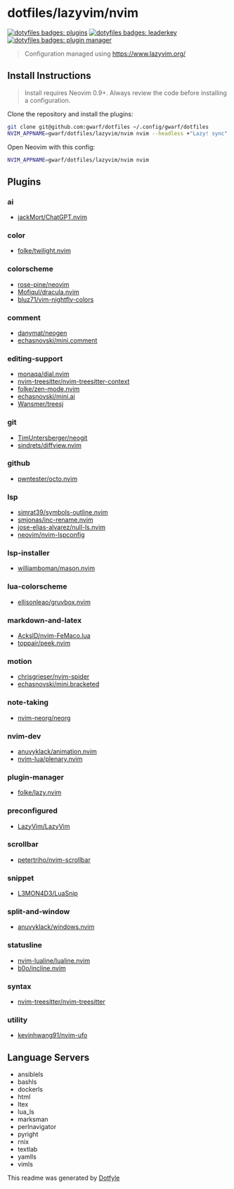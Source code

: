 # dotfiles/lazyvim/nvim

<a href="https://dotfyle.com/gwarf/dotfiles-home-privatedotconfig-nvim"><img src="https://dotfyle.com/gwarf/dotfiles-home-privatedotconfig-nvim/badges/plugins?style=flat" alt="dotyfiles badges: plugins" /></a>
<a href="https://dotfyle.com/gwarf/dotfiles-home-privatedotconfig-nvim"><img src="https://dotfyle.com/gwarf/dotfiles-home-privatedotconfig-nvim/badges/leaderkey?style=flat" alt="dotyfiles badges: leaderkey" /></a>
<a href="https://dotfyle.com/gwarf/dotfiles-home-privatedotconfig-nvim"><img src="https://dotfyle.com/gwarf/dotfiles-home-privatedotconfig-nvim/badges/plugin-manager?style=flat" alt="dotyfiles badges: plugin manager" /></a>

> Configuration managed using https://www.lazyvim.org/

## Install Instructions

> Install requires Neovim 0.9+. Always review the code before installing a configuration.

Clone the repository and install the plugins:

```sh
git clone git@github.com:gwarf/dotfiles ~/.config/gwarf/dotfiles
NVIM_APPNAME=gwarf/dotfiles/lazyvim/nvim nvim --headless +"Lazy! sync" +qa
```

Open Neovim with this config:

```sh
NVIM_APPNAME=gwarf/dotfiles/lazyvim/nvim nvim
```

## Plugins

### ai

- [jackMort/ChatGPT.nvim](https://dotfyle.com/plugins/jackMort/ChatGPT.nvim)

### color

- [folke/twilight.nvim](https://dotfyle.com/plugins/folke/twilight.nvim)

### colorscheme

- [rose-pine/neovim](https://dotfyle.com/plugins/rose-pine/neovim)
- [Mofiqul/dracula.nvim](https://dotfyle.com/plugins/Mofiqul/dracula.nvim)
- [bluz71/vim-nightfly-colors](https://dotfyle.com/plugins/bluz71/vim-nightfly-colors)

### comment

- [danymat/neogen](https://dotfyle.com/plugins/danymat/neogen)
- [echasnovski/mini.comment](https://dotfyle.com/plugins/echasnovski/mini.comment)

### editing-support

- [monaqa/dial.nvim](https://dotfyle.com/plugins/monaqa/dial.nvim)
- [nvim-treesitter/nvim-treesitter-context](https://dotfyle.com/plugins/nvim-treesitter/nvim-treesitter-context)
- [folke/zen-mode.nvim](https://dotfyle.com/plugins/folke/zen-mode.nvim)
- [echasnovski/mini.ai](https://dotfyle.com/plugins/echasnovski/mini.ai)
- [Wansmer/treesj](https://dotfyle.com/plugins/Wansmer/treesj)

### git

- [TimUntersberger/neogit](https://dotfyle.com/plugins/TimUntersberger/neogit)
- [sindrets/diffview.nvim](https://dotfyle.com/plugins/sindrets/diffview.nvim)

### github

- [pwntester/octo.nvim](https://dotfyle.com/plugins/pwntester/octo.nvim)

### lsp

- [simrat39/symbols-outline.nvim](https://dotfyle.com/plugins/simrat39/symbols-outline.nvim)
- [smjonas/inc-rename.nvim](https://dotfyle.com/plugins/smjonas/inc-rename.nvim)
- [jose-elias-alvarez/null-ls.nvim](https://dotfyle.com/plugins/jose-elias-alvarez/null-ls.nvim)
- [neovim/nvim-lspconfig](https://dotfyle.com/plugins/neovim/nvim-lspconfig)

### lsp-installer

- [williamboman/mason.nvim](https://dotfyle.com/plugins/williamboman/mason.nvim)

### lua-colorscheme

- [ellisonleao/gruvbox.nvim](https://dotfyle.com/plugins/ellisonleao/gruvbox.nvim)

### markdown-and-latex

- [AckslD/nvim-FeMaco.lua](https://dotfyle.com/plugins/AckslD/nvim-FeMaco.lua)
- [toppair/peek.nvim](https://dotfyle.com/plugins/toppair/peek.nvim)

### motion

- [chrisgrieser/nvim-spider](https://dotfyle.com/plugins/chrisgrieser/nvim-spider)
- [echasnovski/mini.bracketed](https://dotfyle.com/plugins/echasnovski/mini.bracketed)

### note-taking

- [nvim-neorg/neorg](https://dotfyle.com/plugins/nvim-neorg/neorg)

### nvim-dev

- [anuvyklack/animation.nvim](https://dotfyle.com/plugins/anuvyklack/animation.nvim)
- [nvim-lua/plenary.nvim](https://dotfyle.com/plugins/nvim-lua/plenary.nvim)

### plugin-manager

- [folke/lazy.nvim](https://dotfyle.com/plugins/folke/lazy.nvim)

### preconfigured

- [LazyVim/LazyVim](https://dotfyle.com/plugins/LazyVim/LazyVim)

### scrollbar

- [petertriho/nvim-scrollbar](https://dotfyle.com/plugins/petertriho/nvim-scrollbar)

### snippet

- [L3MON4D3/LuaSnip](https://dotfyle.com/plugins/L3MON4D3/LuaSnip)

### split-and-window

- [anuvyklack/windows.nvim](https://dotfyle.com/plugins/anuvyklack/windows.nvim)

### statusline

- [nvim-lualine/lualine.nvim](https://dotfyle.com/plugins/nvim-lualine/lualine.nvim)
- [b0o/incline.nvim](https://dotfyle.com/plugins/b0o/incline.nvim)

### syntax

- [nvim-treesitter/nvim-treesitter](https://dotfyle.com/plugins/nvim-treesitter/nvim-treesitter)

### utility

- [kevinhwang91/nvim-ufo](https://dotfyle.com/plugins/kevinhwang91/nvim-ufo)

## Language Servers

- ansiblels
- bashls
- dockerls
- html
- ltex
- lua_ls
- marksman
- perlnavigator
- pyright
- rnix
- textlab
- yamlls
- vimls

This readme was generated by [Dotfyle](https://dotfyle.com)
